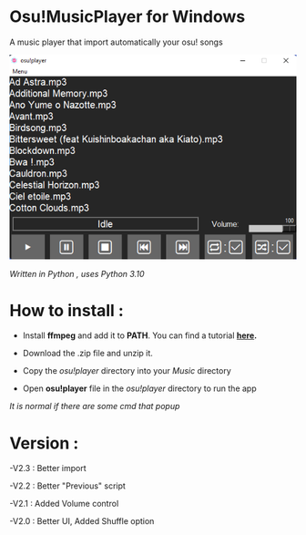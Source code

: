 # Osu!MusicPlayer for Windows

A music player that import automatically your osu! songs

![Screenshot](screen.png)

*Written in Python , uses Python 3.10*

# How to install :

- Install **ffmpeg** and add it to **PATH**. You can find a tutorial **[here](https://www.geeksforgeeks.org/how-to-install-ffmpeg-on-windows/).**

- Download the .zip file and unzip it.

- Copy the *osu!player* directory into your *Music* directory

- Open **osu!player** file in the *osu!player* directory to run the app 

*It is normal if there are some cmd that popup*

# Version :

-V2.3 : Better import

-V2.2 : Better "Previous" script

-V2.1 : Added Volume control

-V2.0 : Better UI, Added Shuffle option

